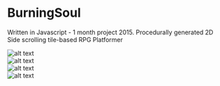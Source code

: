 # BurningSoul
Written in Javascript - 1 month project 2015. Procedurally generated 2D Side scrolling tile-based RPG Platformer

![alt text](https://i.imgur.com/zdhFZsh.png)  
![alt text](https://i.imgur.com/X1ibBOP.png)  
![alt text](https://i.imgur.com/sf0Wttw.png)  
![alt text](https://i.imgur.com/a2juM71.png)  
